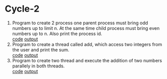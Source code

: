 # Cycle-2

 1. Program to create 2 process one parent process must bring odd numbers up to limit n. At the same time child process must bring even numbers up to n. Also print the process id.<br>[code](1_odd-even.c)  [output](images/output_1.png)
 2. Program to create a thread called add, which access two integers from the user and print the sum.<br>[code](2_single-thread.c)  [output](images/output_2.png)
 3. Program to create two thread and execute the addition of two numbers parallely in both threads.<br>[code](3_double-thread-sm.c)  [output](images/output_3.png)